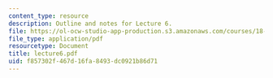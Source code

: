 ```yaml
---
content_type: resource
description: Outline and notes for Lecture 6.
file: https://ol-ocw-studio-app-production.s3.amazonaws.com/courses/18-965-geometry-of-manifolds-fall-2004/f857302f467d16fa8493dc0921b86d71_lecture6.pdf
file_type: application/pdf
resourcetype: Document
title: lecture6.pdf
uid: f857302f-467d-16fa-8493-dc0921b86d71
---
```

